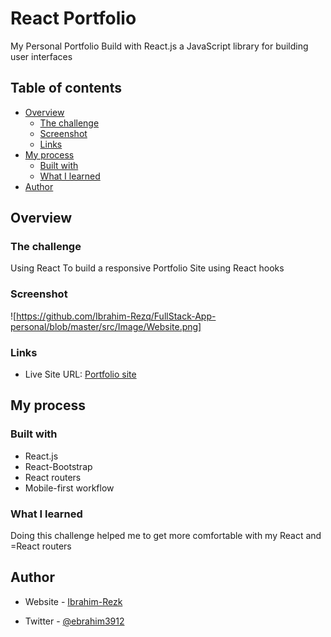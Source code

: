 # React Portfolio

My Personal Portfolio Build with React.js a JavaScript library for building user interfaces

## Table of contents

-   [Overview](#overview)
    -   [The challenge](#the-challenge)
    -   [Screenshot](#screenshot)
    -   [Links](#links)
-   [My process](#my-process)
    -   [Built with](#built-with)
    -   [What I learned](#what-i-learned)
-   [Author](#author)

## Overview

### The challenge

Using React To build a responsive Portfolio Site using React hooks

### Screenshot

![https://github.com/Ibrahim-Rezq/FullStack-App-personal/blob/master/src/Image/Website.png]

### Links

-   Live Site URL: [Portfolio site](https://ibrahim-rezq.netlify.app/)

## My process

### Built with

-   React.js
-   React-Bootstrap
-   React routers
-   Mobile-first workflow

### What I learned

Doing this challenge helped me to get more comfortable with my React and =React routers

## Author

-   Website - [Ibrahim-Rezk](https://ibrahim-rezq.netlify.app/)

-   Twitter - [@ebrahim3912](https://twitter.com/ebrahim3912)
